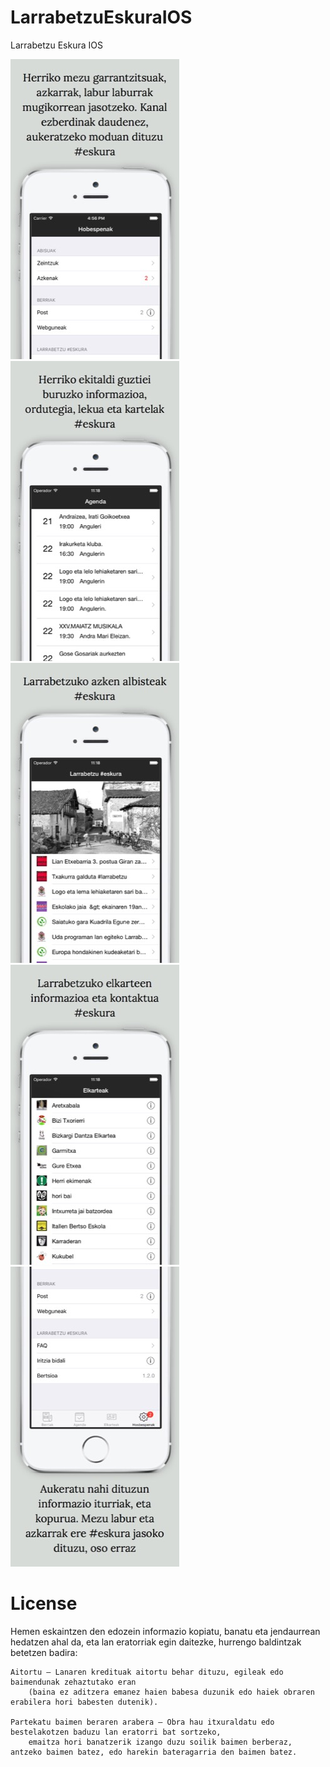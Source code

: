 LarrabetzuEskuraIOS
===================

Larrabetzu Eskura IOS

![APP Home](https://github.com/larrabetzu/LarrabetzuEskuraIOS/blob/master/argazkiak/abisuak.jpg?raw=true)
![APP Home](https://github.com/larrabetzu/LarrabetzuEskuraIOS/blob/master/argazkiak/agenda.jpg?raw=true)
![APP Home](https://github.com/larrabetzu/LarrabetzuEskuraIOS/blob/master/argazkiak/berriak.jpg?raw=true)
![APP Home](https://github.com/larrabetzu/LarrabetzuEskuraIOS/blob/master/argazkiak/elkarteak.jpg?raw=true)
![APP Home](https://github.com/larrabetzu/LarrabetzuEskuraIOS/blob/master/argazkiak/hobespenak.jpg?raw=true)


License
==================
Hemen eskaintzen den edozein informazio kopiatu, banatu eta jendaurrean hedatzen ahal da, eta lan eratorriak egin daitezke, hurrengo baldintzak betetzen badira:

	Aitortu — Lanaren kredituak aitortu behar dituzu, egileak edo baimendunak zehaztutako eran
        (baina ez aditzera emanez haien babesa duzunik edo haiek obraren erabilera hori babesten dutenik).

    Partekatu baimen beraren arabera — Obra hau itxuraldatu edo bestelakotzen baduzu lan eratorri bat sortzeko,
        emaitza hori banatzerik izango duzu soilik baimen berberaz, antzeko baimen batez, edo harekin bateragarria den baimen batez.
